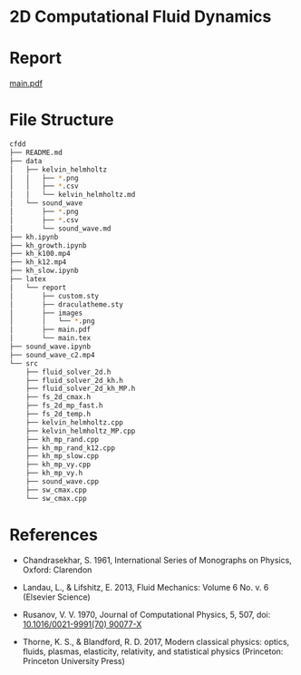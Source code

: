 # 2D Computational Fluid Dynamics

# Report

[main.pdf](./latex/report/main.pdf)

# File Structure

```zsh
cfdd
├── README.md
├── data
│   ├── kelvin_helmholtz
│   │   ├── *.png
│   │   ├── *.csv
│   │   └── kelvin_helmholtz.md
│   └── sound_wave
│       ├── *.png
│       ├── *.csv
│       └── sound_wave.md
├── kh.ipynb
├── kh_growth.ipynb
├── kh_k100.mp4
├── kh_k12.mp4
├── kh_slow.ipynb
├── latex
│   └── report
│       ├── custom.sty
│       ├── draculatheme.sty
│       ├── images
│       │   └── *.png
│       ├── main.pdf
│       └── main.tex
├── sound_wave.ipynb
├── sound_wave_c2.mp4
└── src
    ├── fluid_solver_2d.h
    ├── fluid_solver_2d_kh.h
    ├── fluid_solver_2d_kh_MP.h
    ├── fs_2d_cmax.h
    ├── fs_2d_mp_fast.h
    ├── fs_2d_temp.h
    ├── kelvin_helmholtz.cpp
    ├── kelvin_helmholtz_MP.cpp
    ├── kh_mp_rand.cpp
    ├── kh_mp_rand_k12.cpp
    ├── kh_mp_slow.cpp
    ├── kh_mp_vy.cpp
    ├── kh_mp_vy.h
    ├── sound_wave.cpp
    ├── sw_cmax.cpp
    └── sw_cmax.cpp
```

# References 

- Chandrasekhar, S. 1961, International Series of Monographs on Physics, Oxford: Clarendon

- Landau, L., & Lifshitz, E. 2013, Fluid Mechanics: Volume 6 No. v. 6 (Elsevier Science)

- Rusanov, V. V. 1970, Journal of Computational Physics, 5, 507, doi: [10.1016/0021-9991(70)
90077-X](http://doi.org/10.1016/0021-9991(70)90077-X)

- Thorne, K. S., & Blandford, R. D. 2017, Modern classical physics: optics, fluids, plasmas, elasticity,
relativity, and statistical physics (Princeton: Princeton University Press)
